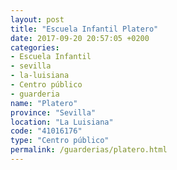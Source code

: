 ```yaml
---
layout: post
title: "Escuela Infantil Platero"
date: 2017-09-20 20:57:05 +0200
categories:
- Escuela Infantil
- sevilla
- la-luisiana
- Centro público
- guarderia
name: "Platero"
province: "Sevilla"
location: "La Luisiana"
code: "41016176"
type: "Centro público"
permalink: /guarderias/platero.html
---
```

